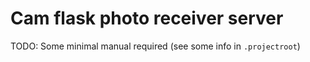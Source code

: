 # Cam flask photo receiver server

TODO: Some minimal manual required (see some info in `.projectroot`)

<!--
 @changed 2020.07.03, 22:56
-->

